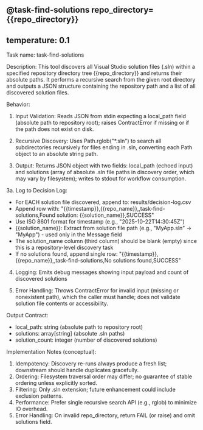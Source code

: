 @task-find-solutions repo_directory={{repo_directory}}
---
temperature: 0.1
---

Task name: task-find-solutions

Description:
This tool discovers all Visual Studio solution files (.sln) within a specified repository directory tree {{repo_directory}} and returns their absolute paths. It performs a recursive search from the given root directory and outputs a JSON structure containing the repository path and a list of all discovered solution files.

Behavior:

1. Input Validation: Reads JSON from stdin expecting a local_path field (absolute path to repository root); raises ContractError if missing or if the path does not exist on disk.

2. Recursive Discovery: Uses Path.rglob("*.sln") to search all subdirectories recursively for files ending in .sln, converting each Path object to an absolute string path.

3. Output: Returns JSON object with two fields: local_path (echoed input) and solutions (array of absolute .sln file paths in discovery order, which may vary by filesystem); writes to stdout for workflow consumption.

3a. Log to Decision Log:
   - For EACH solution file discovered, append to: results/decision-log.csv
   - Append row with: "{{timestamp}},{{repo_name}},,task-find-solutions,Found solution: {{solution_name}},SUCCESS"
   - Use ISO 8601 format for timestamp (e.g., "2025-10-22T14:30:45Z")
   - {{solution_name}}: Extract from solution file path (e.g., "MyApp.sln" → "MyApp") - used only in the Message field
   - The solution_name column (third column) should be blank (empty) since this is a repository-level discovery task
   - If no solutions found, append single row: "{{timestamp}},{{repo_name}},,task-find-solutions,No solutions found,SUCCESS"

4. Logging: Emits debug messages showing input payload and count of discovered solutions

5. Error Handling: Throws ContractError for invalid input (missing or nonexistent path), which the caller must handle; does not validate solution file contents or accessibility.

Output Contract:
- local_path: string (absolute path to repository root)
- solutions: array[string] (absolute .sln paths)
- solution_count: integer (number of discovered solutions)

Implementation Notes (conceptual):
1. Idempotency: Discovery re-runs always produce a fresh list; downstream should handle duplicates gracefully.
2. Ordering: Filesystem traversal order may differ; no guarantee of stable ordering unless explicitly sorted.
3. Filtering: Only .sln extension; future enhancement could include exclusion patterns.
4. Performance: Prefer single recursive search API (e.g., rglob) to minimize IO overhead.
5. Error Handling: On invalid repo_directory, return FAIL (or raise) and omit solutions field.


